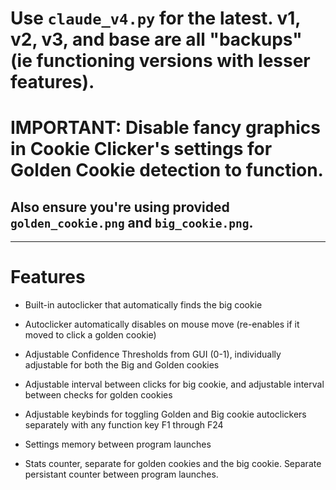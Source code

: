 # Use `claude_v4.py` for the latest. v1, v2, v3, and base are all "backups" (ie functioning versions with lesser features).

# IMPORTANT: Disable fancy graphics in Cookie Clicker's settings for Golden Cookie detection to function.

## Also ensure you're using provided `golden_cookie.png` and `big_cookie.png`.

---

# Features

- Built-in autoclicker that automatically finds the big cookie

- Autoclicker automatically disables on mouse move (re-enables if it moved to click a golden cookie)

- Adjustable Confidence Thresholds from GUI (0-1), individually adjustable for both the Big and Golden cookies

- Adjustable interval between clicks for big cookie, and adjustable interval between checks for golden cookies

- Adjustable keybinds for toggling Golden and Big cookie autoclickers separately with any function key F1 through F24

- Settings memory between program launches

- Stats counter, separate for golden cookies and the big cookie. Separate persistant counter between program launches.